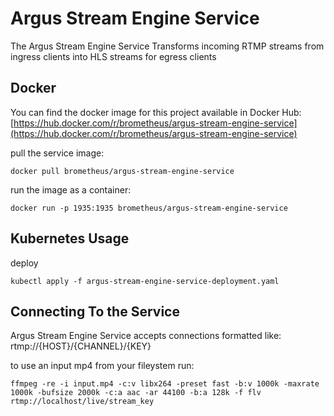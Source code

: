 # Argus Stream Engine Service

The Argus Stream Engine Service Transforms incoming RTMP streams from ingress clients into HLS streams for egress clients

## Docker 

You can find the docker image for this project available in Docker Hub: [https://hub.docker.com/r/brometheus/argus-stream-engine-service](https://hub.docker.com/r/brometheus/argus-stream-engine-service)

pull the service image:
```
docker pull brometheus/argus-stream-engine-service
```

run the image as a container:
```
docker run -p 1935:1935 brometheus/argus-stream-engine-service
```

## Kubernetes Usage

deploy 
```
kubectl apply -f argus-stream-engine-service-deployment.yaml
```

## Connecting To the Service

Argus Stream Engine Service accepts connections formatted like: rtmp://{HOST}/{CHANNEL}/{KEY}

to use an input mp4 from your fileystem run: 
```
ffmpeg -re -i input.mp4 -c:v libx264 -preset fast -b:v 1000k -maxrate 1000k -bufsize 2000k -c:a aac -ar 44100 -b:a 128k -f flv rtmp://localhost/live/stream_key
```